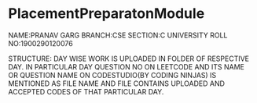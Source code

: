 # PlacementPreparatonModule

NAME:PRANAV GARG
BRANCH:CSE
SECTION:C
UNIVERSITY ROLL NO:1900290120076

STRUCTURE: 
DAY WISE WORK IS UPLOADED IN FOLDER OF RESPECTIVE DAY.
IN PARTICULAR DAY QUESTION NO ON LEETCODE AND ITS NAME OR QUESTION NAME ON CODESTUDIO(BY CODING NINJAS) IS MENTIONED AS FILE NAME AND FILE CONTAINS UPLOADED AND ACCEPTED CODES OF THAT PARTICULAR DAY.